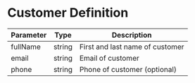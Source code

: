 # Customer Definition

| Parameter | Type   | Description                     |
|-----------|--------|---------------------------------|
| fullName  | string | First and last name of customer |
| email     | string | Email of customer               |
| phone     | string | Phone of customer (optional)    |
